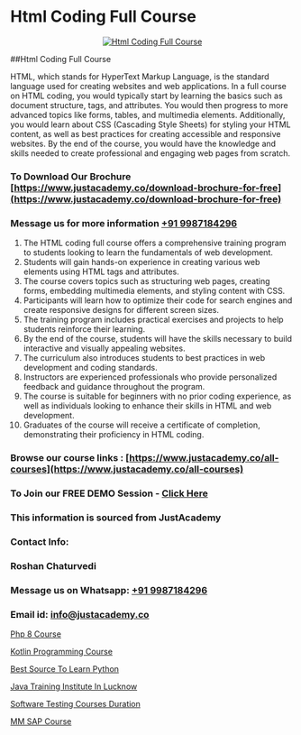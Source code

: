 # Html Coding Full Course

<p align="center">
  <a href="https://justacademy.co/course-detail/html-training">
    <img src="https://justacademy.co/storage2/course_image/1676636567_course_image.webp" alt="Html Coding Full Course">
  </a>
</p>
##Html Coding Full Course

HTML, which stands for HyperText Markup Language, is the standard language used for creating websites and web applications. In a full course on HTML coding, you would typically start by learning the basics such as document structure, tags, and attributes. You would then progress to more advanced topics like forms, tables, and multimedia elements. Additionally, you would learn about CSS (Cascading Style Sheets) for styling your HTML content, as well as best practices for creating accessible and responsive websites. By the end of the course, you would have the knowledge and skills needed to create professional and engaging web pages from scratch.
### To Download Our Brochure [https://www.justacademy.co/download-brochure-for-free](https://www.justacademy.co/download-brochure-for-free)
### Message us for more information [+91 9987184296](https://api.whatsapp.com/send?phone=919987184296)
1) The HTML coding full course offers a comprehensive training program to students looking to learn the fundamentals of web development.
2) Students will gain hands-on experience in creating various web elements using HTML tags and attributes.
3) The course covers topics such as structuring web pages, creating forms, embedding multimedia elements, and styling content with CSS.
4) Participants will learn how to optimize their code for search engines and create responsive designs for different screen sizes.
5) The training program includes practical exercises and projects to help students reinforce their learning.
6) By the end of the course, students will have the skills necessary to build interactive and visually appealing websites.
7) The curriculum also introduces students to best practices in web development and coding standards.
8) Instructors are experienced professionals who provide personalized feedback and guidance throughout the program.
9) The course is suitable for beginners with no prior coding experience, as well as individuals looking to enhance their skills in HTML and web development.
10) Graduates of the course will receive a certificate of completion, demonstrating their proficiency in HTML coding.

### Browse our course links : [https://www.justacademy.co/all-courses](https://www.justacademy.co/all-courses) 
### To Join our FREE DEMO Session - [Click Here](https://www.justacademy.co/register-for-course-demo)


### This information is sourced from JustAcademy
### Contact Info:
### Roshan Chaturvedi
### Message us on Whatsapp: [+91 9987184296](https://api.whatsapp.com/send?phone=919987184296)
### Email id: [info@justacademy.co](mailto:info@justacademy.co)
                
[Php 8 Course](https://www.linkedin.com/pulse/php-8-course-justacademy-hyderabad-a5abc?trackingId=YSFsF9qkvt5yN8I%2BmFqJPg%3D%3D&lipi=urn%3Ali%3Apage%3Ad_flagship3_company_admin%3BIabnSlYPS7K8e0EtwSHvsQ%3D%3D)

[Kotlin Programming Course](https://www.linkedin.com/pulse/kotlin-programming-course-justacademy-mumbai-o3dcf/)

[Best Source To Learn Python](https://medium.com/@ranepooja/best-source-to-learn-python-4cbf166f5ed2)

[Java Training Institute In Lucknow](https://medium.com/@roneet705/java-training-institute-in-lucknow-7f554bef50fb)

[Software Testing Courses Duration](https://justacademyin.github.io/justacademy/software-testing-courses-duration)

[MM SAP Course](https://justacademyin.github.io/Articles/MM-SAP-Course)

